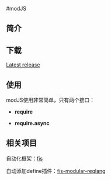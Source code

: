 ﻿#modJS


## 简介

## 下载

[Latest release](https://github.com/walterShen/modJS/raw/master/modJS.js)

## 使用

modJS使用非常简单，只有两个接口：

* **require**

* **require.async**




## 相关项目

自动化框架：[fis](https://github.com/fouber/fis)

自动添加define插件：[fis-modular-reqlang](https://github.com/fouber/fis-modular-reqlang)